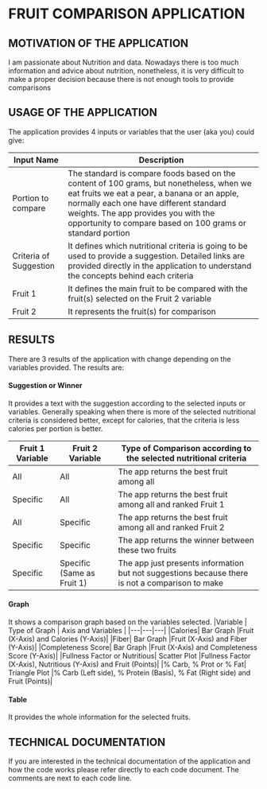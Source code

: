 # FRUIT COMPARISON APPLICATION
## MOTIVATION OF THE APPLICATION
I am passionate about Nutrition and data. Nowadays there is too much information and advice about nutrition, nonetheless, it is very difficult to make a proper decision because there is not enough tools to provide comparisons


## USAGE OF THE APPLICATION
The application provides 4 inputs or variables that the user (aka you) could give: 

|Input Name   |  Description  | 
|---|---|
|Portion to compare|The standard is compare foods based on the content of 100 grams, but nonetheless, when we eat fruits we eat a pear, a banana or an apple, normally each one have different standard weights. The app provides you with the opportunity to compare based on 100 grams or standard portion|
|Criteria of Suggestion|It defines which nutritional criteria is going to be used to provide a suggestion. Detailed links are provided directly in the application to understand the concepts behind each criteria|
|Fruit 1|It defines the main fruit to be compared with the fruit(s) selected on the Fruit 2 variable|
|Fruit 2 |It represents the fruit(s) for comparison|


## RESULTS
There are 3 results of the application with change depending on the variables provided. The results are: 

#### Suggestion or Winner  

It provides a text with the suggestion according to the selected inputs or variables. Generally speaking when there is more of the selected nutritional criteria is considered better, except for calories, that the criteria is less calories per portion is better. 

|Fruit 1 Variable | Fruit 2 Variable  | Type of Comparison according to the selected nutritional criteria |
|---|---|---|
|All| All |The app returns the best fruit among all|
|Specific| All |The app returns the best fruit among all and ranked Fruit 1|
|All| Specific |The app returns the best fruit among all and ranked Fruit 2|
|Specific| Specific  |The app returns the winner between these two fruits|
|Specific| Specific (Same as Fruit 1)  | The app just presents information but not suggestions because there is not a comparison to make|


#### Graph

It shows a comparison graph based on the variables selected. 
|Variable   | Type of Graph  | Axis and Variables |
|---|---|---|
|Calories| Bar Graph |Fruit (X-Axis) and Calories (Y-Axis)|
|Fiber| Bar Graph |Fruit (X-Axis) and Fiber (Y-Axis)|
|Completeness Score| Bar Graph |Fruit (X-Axis) and Completeness Score (Y-Axis)|
|Fullness Factor or Nutritious| Scatter Plot  |Fullness Factor (X-Axis), Nutritious (Y-Axis) and Fruit (Points)|
|% Carb, % Prot or % Fat| Triangle Plot |% Carb (Left side), % Protein (Basis), % Fat (Right side)  and Fruit (Points)|


#### Table

It provides the whole information for the selected fruits. 

## TECHNICAL DOCUMENTATION
If you are interested in the technical documentation of the application and how the code works please refer directly to each code document. The comments are next to each code line. 
